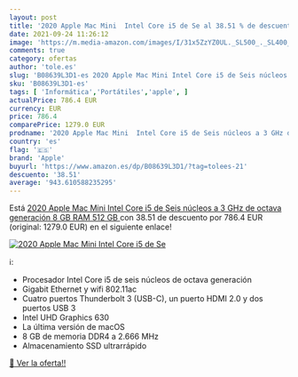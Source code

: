 ```yaml
---
layout: post
title: '2020 Apple Mac Mini  Intel Core i5 de Se al 38.51 % de descuento'
date: 2021-09-24 11:26:12
image: 'https://m.media-amazon.com/images/I/31x5ZzYZ0UL._SL500_._SL400_.jpg'
comments: true
category: ofertas
author: 'tole.es'
slug: 'B08639L3D1-es 2020 Apple Mac Mini Intel Core i5 de Seis núcleos a 3 GHz...'
sku: 'B08639L3D1-es'
tags: [ 'Informática','Portátiles','apple', ]
actualPrice: 786.4 EUR
currency: EUR
price: 786.4
comparePrice: 1279.0 EUR
prodname: '2020 Apple Mac Mini  Intel Core i5 de Seis núcleos a 3 GHz de octava generación  8 GB RAM  512 GB '
country: 'es'
flag: '🇪🇸'
brand: 'Apple'
buyurl: 'https://www.amazon.es/dp/B08639L3D1/?tag=tolees-21'
descuento: '38.51'
average: '943.610588235295'
---
```


Está [2020 Apple Mac Mini  Intel Core i5 de Seis núcleos a 3 GHz de octava generación  8 GB RAM  512 GB ](https://www.amazon.es/dp/B08639L3D1/?tag=tolees-21) con 38.51 de descuento por 786.4 EUR (original: 1279.0 EUR) en el siguiente enlace!

[![2020 Apple Mac Mini  Intel Core i5 de Se](https://m.media-amazon.com/images/I/31x5ZzYZ0UL._SL500_._SL400_.jpg)](https://www.amazon.es/dp/B08639L3D1/?tag=tolees-21)

ℹ️:

- Procesador Intel Core i5 de seis núcleos de octava generación
- Gigabit Ethernet y wifi 802.11ac
- Cuatro puertos Thunderbolt 3 (USB-C), un puerto HDMI 2.0 y dos puertos USB 3
- Intel UHD Graphics 630
- La última versión de macOS
- 8 GB de memoria DDR4 a 2.666 MHz
- Almacenamiento SSD ultrarrápido

[🛒 Ver la oferta!!](https://www.amazon.es/dp/B08639L3D1/?tag=tolees-21)
